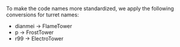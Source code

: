 To make the code names more standardized, we apply the following conversions for turret names:  
- dianmei   -> FlameTower  
- p         -> FrostTower  
- r99       -> ElectroTower  